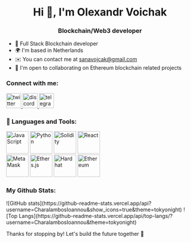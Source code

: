 <h1 align="center">Hi 👋, I'm Olexandr Voichak</h1>
<h3 align="center">Blockchain/Web3 developer</h3>

- 🚀 Full Stack Blockchain developer
- 🌍 I'm based in Netherlands
- ✉️ You can contact me at sanavojcak@gmail.com
- 🤝 I'm open to collaborating on Ethereum blockchain related projects

<h3 align="left">Connect with me:</h3>
<p align="left">
  <a href="https://twitter.com/https://twitter.com/OVoichak" target="_blank" rel="noreferrer"> <img src="https://www.vectorlogo.zone/logos/twitter/twitter-icon.svg" alt="twitter" width="40" height="40"/> </a>
  <a href="https://discordapp.com/users/your_discord_user_id" target="_blank" rel="noreferrer"> <img src="https://www.vectorlogo.zone/logos/discordapp/discordapp-icon.svg" alt="discord" width="40" height="40"/> </a>
  <a href="https://t.me/voichak_eth" target="_blank" rel="noreferrer"> <img src="https://www.vectorlogo.zone/logos/telegram/telegram-icon.svg" alt="telegram" width="40" height="40"/> </a>
</p>


<h3 align="left">🧰 Languages and Tools:</h3>
<div>
  <a href="#"><img height="60" src="https://img.shields.io/badge/-JavaScript-F7DF1E?style=flat-square&logo=javascript&logoColor=white" alt="JavaScript" /></a>
  <a href="#"><img height="60" src="https://img.shields.io/badge/-Python-3776AB?style=flat-square&logo=python&logoColor=white" alt="Python" /></a>
  <a href="#"><img height="60" src="https://img.shields.io/badge/-Solidity-363636?style=flat-square&logo=solidity&logoColor=white" alt="Solidity" /></a>
  <a href="#"><img height="60" src="https://img.shields.io/badge/-React-61DAFB?style=flat-square&logo=react&logoColor=white" alt="React" /></a>
</div>
<div>
  <a href="#"><img height="60" src="https://img.shields.io/badge/-MetaMask-E2761B?style=flat-square&logo=metamask&logoColor=white" alt="MetaMask" /></a>
  <a href="#"><img height="60" src="https://img.shields.io/badge/-Ethers.js-3498DB?style=flat-square&logo=ethereum&logoColor=white" alt="Ethers.js" /></a>
  <a href="#"><img height="60" src="https://img.shields.io/badge/-Hardhat-3E1F3D?style=flat-square&logo=hardhat&logoColor=white" alt="Hardhat" /></a>
  <a href="#"><img height="60" src="https://img.shields.io/badge/-Ethereum-3C3C3D?style=flat-square&logo=ethereum&logoColor=white" alt="Ethereum" /></a>
</div>


<h3 align="left"> My Github Stats:</h3>
![GitHub stats](https://github-readme-stats.vercel.app/api?username=CharalambosIoannou&show_icons=true&theme=tokyonight)
![Top Langs](https://github-readme-stats.vercel.app/api/top-langs/?username=CharalambosIoannou&theme=tokyonight)



Thanks for stopping by! Let's build the future together 🚀

